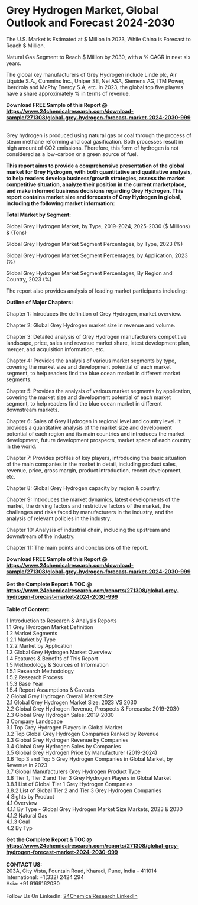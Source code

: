 <h1>Grey Hydrogen Market, Global Outlook and Forecast 2024-2030</h1><p>
The U.S. Market is Estimated at $ Million in 2023, While China is Forecast to Reach $ Million.</p><p>
Natural Gas Segment to Reach $ Million by 2030, with a % CAGR in next six years.</p><p>
The global key manufacturers of Grey Hydrogen include Linde plc, Air Liquide S.A., Cummins Inc., Uniper SE, Nel ASA, Siemens AG, ITM Power, Iberdrola and McPhy Energy S.A, etc. in 2023, the global top five players have a share approximately % in terms of revenue.</p><div><b>Download FREE Sample of this Report @ 
            <a href="https://www.24chemicalresearch.com/download-sample/271308/global-grey-hydrogen-forecast-market-2024-2030-999">
            https://www.24chemicalresearch.com/download-sample/271308/global-grey-hydrogen-forecast-market-2024-2030-999</a></b></div><br><p>
Grey hydrogen is produced using natural gas or coal through the process of steam methane reforming and coal gasification. Both processes result in high amount of CO2 emissions. Therefore, this form of hydrogen is not considered as a low-carbon or a green source of fuel.</p><p>
<strong>This report aims to provide a comprehensive presentation of the global market for Grey Hydrogen, with both quantitative and qualitative analysis, to help readers develop business/growth strategies, assess the market competitive situation, analyze their position in the current marketplace, and make informed business decisions regarding Grey Hydrogen. This report contains market size and forecasts of Grey Hydrogen in global, including the following market information:</strong>
</p><p>
<strong>Total Market by Segment:</strong></p><p>
Global Grey Hydrogen Market, by Type, 2019-2024, 2025-2030 ($ Millions) &amp; (Tons)</p><p>
Global Grey Hydrogen Market Segment Percentages, by Type, 2023 (%)</p><p>
</p><p>
Global Grey Hydrogen Market Segment Percentages, by Application, 2023 (%)</p><p>
</p><p>
Global Grey Hydrogen Market Segment Percentages, By Region and Country, 2023 (%)</p><p>
</p><p>
The report also provides analysis of leading market participants including:</p><p>
</p><p>
</p><p>
</p><p><strong>Outline of Major Chapters:</strong></p><p>
</p><p>Chapter 1: Introduces the definition of Grey Hydrogen, market overview.</p><p>
Chapter 2: Global Grey Hydrogen market size in revenue and volume.</p><p>
Chapter 3: Detailed analysis of Grey Hydrogen manufacturers competitive landscape, price, sales and revenue market share, latest development plan, merger, and acquisition information, etc.</p><p>
Chapter 4: Provides the analysis of various market segments by type, covering the market size and development potential of each market segment, to help readers find the blue ocean market in different market segments.</p><p>
Chapter 5: Provides the analysis of various market segments by application, covering the market size and development potential of each market segment, to help readers find the blue ocean market in different downstream markets.</p><p>
Chapter 6: Sales of Grey Hydrogen in regional level and country level. It provides a quantitative analysis of the market size and development potential of each region and its main countries and introduces the market development, future development prospects, market space of each country in the world.</p><p>
Chapter 7: Provides profiles of key players, introducing the basic situation of the main companies in the market in detail, including product sales, revenue, price, gross margin, product introduction, recent development, etc.</p><p>
Chapter 8: Global Grey Hydrogen capacity by region &amp; country.</p><p>
Chapter 9: Introduces the market dynamics, latest developments of the market, the driving factors and restrictive factors of the market, the challenges and risks faced by manufacturers in the industry, and the analysis of relevant policies in the industry.</p><p>
Chapter 10: Analysis of industrial chain, including the upstream and downstream of the industry.</p><p>
Chapter 11: The main points and conclusions of the report.</p><div><b>Download FREE Sample of this Report @ 
            <a href="https://www.24chemicalresearch.com/download-sample/271308/global-grey-hydrogen-forecast-market-2024-2030-999">
            https://www.24chemicalresearch.com/download-sample/271308/global-grey-hydrogen-forecast-market-2024-2030-999</a></b></div><br><div><b>Get the Complete Report & TOC @ 
            <a href="https://www.24chemicalresearch.com/reports/271308/global-grey-hydrogen-forecast-market-2024-2030-999">
            https://www.24chemicalresearch.com/reports/271308/global-grey-hydrogen-forecast-market-2024-2030-999</a></b></div><br>
            <b>Table of Content:</b><p>1 Introduction to Research & Analysis Reports<br />
    1.1 Grey Hydrogen Market Definition<br />
    1.2 Market Segments<br />
        1.2.1 Market by Type<br />
        1.2.2 Market by Application<br />
    1.3 Global Grey Hydrogen Market Overview<br />
    1.4 Features & Benefits of This Report<br />
    1.5 Methodology & Sources of Information<br />
        1.5.1 Research Methodology<br />
        1.5.2 Research Process<br />
        1.5.3 Base Year<br />
        1.5.4 Report Assumptions & Caveats<br />
2 Global Grey Hydrogen Overall Market Size<br />
    2.1 Global Grey Hydrogen Market Size: 2023 VS 2030<br />
    2.2 Global Grey Hydrogen Revenue, Prospects & Forecasts: 2019-2030<br />
    2.3 Global Grey Hydrogen Sales: 2019-2030<br />
3 Company Landscape<br />
    3.1 Top Grey Hydrogen Players in Global Market<br />
    3.2 Top Global Grey Hydrogen Companies Ranked by Revenue<br />
    3.3 Global Grey Hydrogen Revenue by Companies<br />
    3.4 Global Grey Hydrogen Sales by Companies<br />
    3.5 Global Grey Hydrogen Price by Manufacturer (2019-2024)<br />
    3.6 Top 3 and Top 5 Grey Hydrogen Companies in Global Market, by Revenue in 2023<br />
    3.7 Global Manufacturers Grey Hydrogen Product Type<br />
    3.8 Tier 1, Tier 2 and Tier 3 Grey Hydrogen Players in Global Market<br />
        3.8.1 List of Global Tier 1 Grey Hydrogen Companies<br />
        3.8.2 List of Global Tier 2 and Tier 3 Grey Hydrogen Companies<br />
4 Sights by Product<br />
    4.1 Overview<br />
        4.1.1 By Type - Global Grey Hydrogen Market Size Markets, 2023 & 2030<br />
        4.1.2 Natural Gas<br />
        4.1.3 Coal<br />
    4.2 By Typ</p><div><b>Get the Complete Report & TOC @ 
            <a href="https://www.24chemicalresearch.com/reports/271308/global-grey-hydrogen-forecast-market-2024-2030-999">
            https://www.24chemicalresearch.com/reports/271308/global-grey-hydrogen-forecast-market-2024-2030-999</a></b></div><br><b>CONTACT US:</b><br>
            203A, City Vista, Fountain Road, Kharadi, Pune, India - 411014<br>
            International: +1(332) 2424 294<br>
            Asia: +91 9169162030 <br><br>
            Follow Us On LinkedIn: <a href="https://www.linkedin.com/company/24chemicalresearch/">24ChemicalResearch LinkedIn</a>